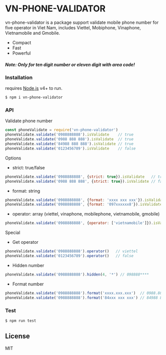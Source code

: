 # VN-PHONE-VALIDATOR
vn-phone-validator is a package support validate mobile phone number for five operator in Viet Nam, includes Viettel, Mobiphone, Vinaphone, Vietnamobile and Gmobile.

  - Compact
  - Fast
  - Powerful

##### *Note: Only for ten digit number or eleven digit with area code!*

### Installation

requires [Node.js](https://nodejs.org/) v4+ to run.

```sh
$ npm i vn-phone-validator
```

### API

Validate phone number
```js
const phoneValidate = require('vn-phone-validator')
phoneValidate.validate('0988888888').isValidate    // true
phoneValidate.validate('0988 888 888').isValidate  // true
phoneValidate.validate('84988 888 888').isValidate // true
phoneValidate.validate('0123456789').isValidate    // false
```

Options
- strict: true/false
```js
phoneValidate.validate('0988888888', {strict: true}).isValidate   // true
phoneValidate.validate('0988 888 888', {strict: true}).isValidate // false
```
- format: string
```js
phoneValidate.validate('0988888888', {format: 'xxxx xxx xxx'}).isValidate   // false
phoneValidate.validate('0988888888', {format: '097xxxxxx8'}).isValidate     // false
```
- operator: array (viettel, vinaphone, mobilephone, vietnamobile, gmobile)
```js
phoneValidate.validate('0988888888', {operator: ['vietnamobile']}).isValidate   // false
```

Special
- Get operator
```js
phoneValidate.validate('0988888888').operator()   // viettel
phoneValidate.validate('0123456789').operator()   // false
```
- Hidden number
```js
phoneValidate.validate('0988888888').hidden(4, '*') // 098888****
```
- Format number
```js
phoneValidate.validate('0988888888').format('xxxx.xxx.xxx')  // 0988.888.888
phoneValidate.validate('0988888888').format('84xxx xxx xxx') // 84988 888 888
```

### Test

```sh
$ npm run test
```

License
----

MIT
